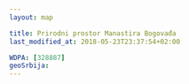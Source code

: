 ```yaml
---
layout: map

title: Prirodni prostor Manastira Bogovađa
last_modified_at: 2018-05-23T23:37:54+02:00

WDPA: [328887]
geoSrbija:
---
```

